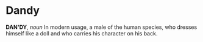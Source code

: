 # Dandy

**DAN'DY**, _noun_ In modern usage, a male of the human species, who dresses himself like a doll and who carries his character on his back.
